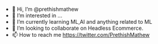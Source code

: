 - 👋 Hi, I’m @prethishmathew
- 👀 I’m interested in ...
- 🌱 I’m currently learning ML,AI and anything related to ML
- 💞️ I’m looking to collaborate on Headless Ecommerce. 
- 📫 How to reach me https://twitter.com/PrethishMathew

<!---
prethishmathew/prethishmathew is a ✨ special ✨ repository because its `README.md` (this file) appears on your GitHub profile.
You can click the Preview link to take a look at your changes.
--->
